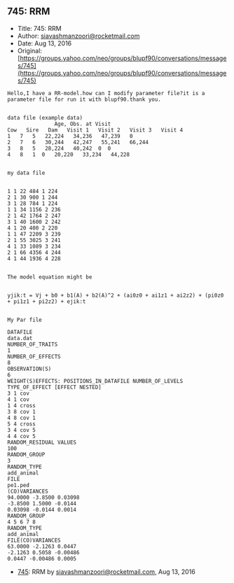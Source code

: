 ## 745: RRM

- Title: 745: RRM
- Author: siavashmanzoori@rocketmail.com
- Date: Aug 13, 2016
- Original: [https://groups.yahoo.com/neo/groups/blupf90/conversations/messages/745](https://groups.yahoo.com/neo/groups/blupf90/conversations/messages/745)

```
Hello,I have a RR-model.how can I modify parameter file?it is a parameter file for run it with blupf90.thank you.


data file (example data)
			   Age, Obs. at Visit
Cow   Sire   Dam   Visit 1   Visit 2   Visit 3	 Visit 4
1   7	5   22,224   34,236   47,239   0
2   7	6   30,244   42,247   55,241   66,244
3   8	5   28,224   40,242  0	0
4   8	1  0   20,220	33,234	 44,228


my data file


1 1 22 484 1 224
2 1 30 900 1 244
3 1 28 784 1 224
1 1 34 1156 2 236
2 1 42 1764 2 247
3 1 40 1600 2 242
4 1 20 400 2 220
1 1 47 2209 3 239
2 1 55 3025 3 241
4 1 33 1089 3 234
2 1 66 4356 4 244
4 1 44 1936 4 228


The model equation might be


yjik:t = Vj + b0 + b1(A) + b2(A)^2 + (ai0z0 + ai1z1 + ai2z2) + (pi0z0 + pi1z1 + pi2z2) + ejik:t


My Par file

DATAFILE
data.dat
NUMBER_OF_TRAITS
1
NUMBER_OF_EFFECTS
8
OBSERVATION(S)
6
WEIGHT(S)EFFECTS: POSITIONS_IN_DATAFILE NUMBER_OF_LEVELS TYPE_OF_EFFECT [EFFECT NESTED]
3 1 cov
4 1 cov
1 4 cross
3 8 cov 1
4 8 cov 1
5 4 cross
3 4 cov 5
4 4 cov 5
RANDOM_RESIDUAL VALUES
100
RANDOM_GROUP
3
RANDOM_TYPE
add_animal
FILE
pe1.ped
(CO)VARIANCES
94.0000 -3.8500 0.03098
-3.8500 1.5000 -0.0144
0.03098 -0.0144 0.0014
RANDOM_GROUP
4 5 6 7 8
RANDOM_TYPE
add_animal
FILE(CO)VARIANCES
63.0000 -2.1263 0.0447
-2.1263 0.5058 -0.00486
0.0447 -0.00486 0.0005
```

- [745](0745.md): RRM by siavashmanzoori@rocketmail.com, Aug 13, 2016
